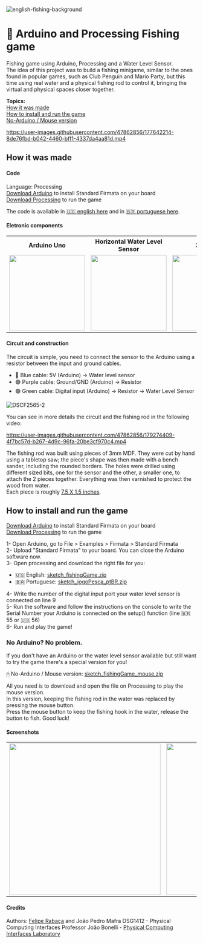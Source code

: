 ![english-fishing-background](https://user-images.githubusercontent.com/47862856/177536939-4eee9b31-6b0b-44c3-83f0-fa40413efff4.png)


# 🎣 Arduino and Processing Fishing game
Fishing game using Arduino, Processing and a Water Level Sensor.\
The idea of this project was to build a fishing minigame, similar to the ones found in popular games, such as Club Penguin and Mario Party, but this time using real water and a physical fishing rod to control it, bringing the virtual and physical spaces closer together.

**Topics:**\
[How it was made](https://github.com/Feliperpvieira/Arduino-Fishing-Game/edit/main/README.md#how-it-was-made)\
[How to install and run the game](https://github.com/Feliperpvieira/Arduino-Fishing-Game/edit/main/README.md#how-to-install-and-run-the-game)\
[No-Arduino / Mouse version](https://github.com/Feliperpvieira/Arduino-Fishing-Game/edit/main/README.md#no-arduino-no-problem)

https://user-images.githubusercontent.com/47862856/177642214-8de76fbd-b042-4460-bff1-4337da4aa81d.mp4

## How it was made

#### Code
Language: Processing\
[Download Arduino](https://www.arduino.cc/en/software) to install Standard Firmata on your board\
[Download Processing](https://processing.org/download) to run the game

The code is available in [🇺🇸 english here](https://github.com/Feliperpvieira/Arduino-Fishing-Game/tree/main/sketch_fishingGame) and in [🇧🇷 portuguese here](https://github.com/Feliperpvieira/Arduino-Fishing-Game/tree/main/sketch_jogoPesca-ptBR).

#### Eletronic components
<table>
  <tr>
    <th>Arduino Uno</th>
    <th>Horizontal Water Level Sensor</th>
    <th>3 jumpers</th>
    <th>1 resistor</th>
    <th>1 protoboard</th>
  </tr>
  <tr>
    <td><img width="200" src="https://user-images.githubusercontent.com/47862856/179044732-13a1cc4e-458f-4a54-916a-d736a981d54e.png"></td>
    <td><img width="200" src="https://user-images.githubusercontent.com/47862856/179044918-3614d8f7-9481-4cb3-b3e7-4d9c29720cc3.png"></td>
    <td><img width="200" src="https://user-images.githubusercontent.com/47862856/179076572-7600071d-fcbd-44fe-8d71-bb4129967a6e.png"></td>
    <td><img width="200" src="https://user-images.githubusercontent.com/47862856/179076651-6fb08e44-4cf4-4d5e-80b0-666169b10253.png"></td>
    <td><img width="200" src="https://user-images.githubusercontent.com/47862856/179076936-a465a90b-f77b-43a0-92d5-ee984e5c1231.png"></td>
  </tr>
</table>

#### Circuit and construction

The circuit is simple, you need to connect the sensor to the Arduino using a resistor between the input and ground cables.

- 🔵 Blue cable: 5V (Arduino) -> Water level sensor
- 🟣 Purple cable: Ground/GND (Arduino) -> Resistor
- 🟢 Green cable: Digital input (Arduino) -> Resistor -> Water Level Sensor

![DSCF2565-2](https://user-images.githubusercontent.com/47862856/179271221-70145025-c37d-4a08-bcb9-f472f0115fb2.jpg)

You can see in more details the circuit and the fishing rod in the following video:

https://user-images.githubusercontent.com/47862856/179274409-4f7bc57d-b267-4d9c-96fa-20be3cf970c4.mp4

The fishing rod was built using pieces of 3mm MDF. They were cut by hand using a tabletop saw; the piece's shape was then made with a bench sander, including the rounded borders. The holes were drilled using different sized bits, one for the sensor and the other, a smaller one, to attach the 2 pieces together. Everything was then varnished to protect the wood from water.\
Each piece is roughly [7.5 X 1.5 inches](https://user-images.githubusercontent.com/47862856/179283887-51402001-d399-4b1a-be23-ff17b1163aba.jpg).

## How to install and run the game
[Download Arduino](https://www.arduino.cc/en/software) to install Standard Firmata on your board\
[Download Processing](https://processing.org/download) to run the game

1- Open Arduino, go to File > Examples > Firmata > Standard Firmata\
2- Upload "Standard Firmata" to your board. You can close the Arduino software now.\
3- Open processing and download the right file for you:
- 🇺🇸 English: [sketch_fishingGame.zip](https://github.com/Feliperpvieira/Arduino-Fishing-Game/files/9123451/sketch_fishingGame.zip)
- 🇧🇷 Portuguese: [sketch_jogoPesca_ptBR.zip](https://github.com/Feliperpvieira/Arduino-Fishing-Game/files/9123452/sketch_jogoPesca_ptBR.zip)

4- Write the number of the digital input port your water level sensor is connected on line 9\
5- Run the software and follow the instructions on the console to write the Serial Number your Arduino is connected on the setup() function (line 🇧🇷 55 or 🇺🇸 56)\
6- Run and play the game!

### No Arduino? No problem.
If you don't have an Arduino or the water level sensor available but still want to try the game there's a special version for you!

🖱 No-Arduino / Mouse version: [sketch_fishingGame_mouse.zip](https://github.com/Feliperpvieira/Arduino-Fishing-Game/files/9123454/sketch_fishingGame_mouse.zip)

All you need is to download and open the file on Processing to play the mouse version.\
In this version, keeping the fishing rod in the water was replaced by pressing the mouse button.\
Press the mouse button to keep the fishing hook in the water, release the button to fish. Good luck!

#### Screenshots 
<table>
  <tr>
    <td><img width="400" src="https://user-images.githubusercontent.com/47862856/179299026-33071767-28ae-45a2-8ef7-0981ba697b06.png"></td>
    <td><img width="400" src="https://user-images.githubusercontent.com/47862856/179299066-0a74b2ab-1916-42b6-95bf-96088d4ba1f9.png"></td>
    <td><img width="400" src="https://user-images.githubusercontent.com/47862856/179299093-69233928-572f-470c-838c-32a1f3908910.png"></td>
  </tr>
</table>

#### Credits
Authors: [Felipe Rabaça](https://feliperpv.com) and João Pedro Mafra
DSG1412 - Physical Computing Interfaces
Professor João Bonelli - [Physical Computing Interfaces Laboratory](http://www.life.dad.puc-rio.br/sobre-english.html)

